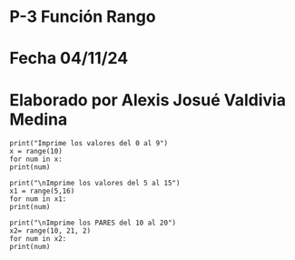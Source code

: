 # P-3 Función Rango
# Fecha 04/11/24
# Elaborado por Alexis Josué Valdivia Medina

    print("Imprime los valores del 0 al 9")
    x = range(10)
    for num in x:
    print(num)

    print("\nImprime los valores del 5 al 15")
    x1 = range(5,16)
    for num in x1:
    print(num)
 
    print("\nImprime los PARES del 10 al 20")
    x2= range(10, 21, 2)
    for num in x2:
    print(num)
